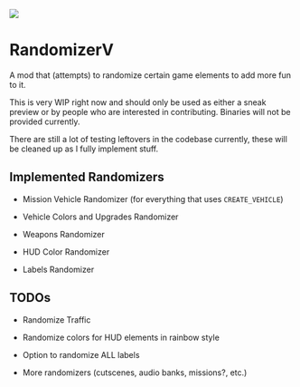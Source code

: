 [![](https://discord.com/api/guilds/785656433529716757/widget.png)](https://discord.gg/w2tDeKVaF9)

# RandomizerV

A mod that (attempts) to randomize certain game elements to add more fun to it.

This is very WIP right now and should only be used as either a sneak preview or by people who are interested in contributing.
Binaries will not be provided currently.

There are still a lot of testing leftovers in the codebase currently, these will be cleaned up as I fully implement stuff.

## Implemented Randomizers

- Mission Vehicle Randomizer (for everything that uses `CREATE_VEHICLE`)

- Vehicle Colors and Upgrades Randomizer

- Weapons Randomizer

- HUD Color Randomizer

- Labels Randomizer

## TODOs

- Randomize Traffic

- Randomize colors for HUD elements in rainbow style

- Option to randomize ALL labels

- More randomizers (cutscenes, audio banks, missions?, etc.)